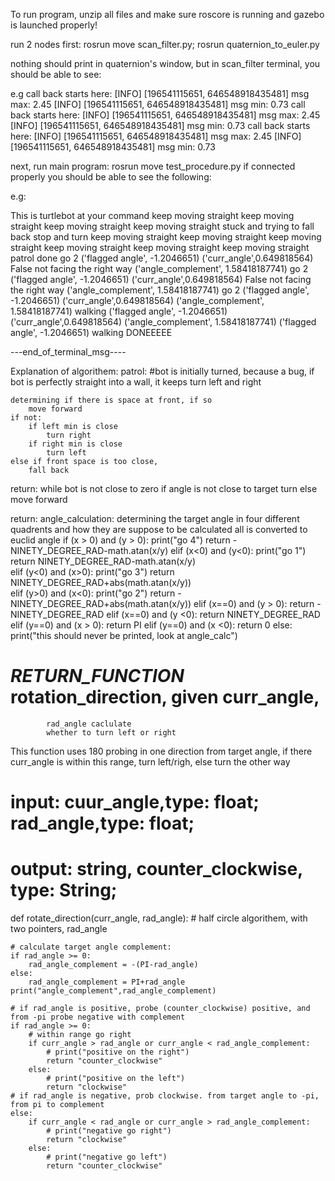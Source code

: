 To run program, unzip all files and make sure roscore is running and gazebo is launched properly!

run 2 nodes first: rosrun move scan_filter.py; rosrun quaternion_to_euler.py

nothing should print in quaternion's window, 
but in scan_filter terminal, you should be able to see:

e.g
call back starts here:
[INFO] [196541115651, 646548918435481] msg max: 2.45
[INFO] [196541115651, 646548918435481] msg min: 0.73
call back starts here:
[INFO] [196541115651, 646548918435481] msg max: 2.45
[INFO] [196541115651, 646548918435481] msg min: 0.73
call back starts here:
[INFO] [196541115651, 646548918435481] msg max: 2.45
[INFO] [196541115651, 646548918435481] msg min: 0.73

 
next, run main program: rosrun move test_procedure.py
if connected properly you should be able to see the following:

e.g:

This is turtlebot at your command
keep moving straight
keep moving straight
keep moving straight
keep moving straight
stuck and trying to fall back
stop and turn
keep moving straight
keep moving straight
keep moving straight
keep moving straight
keep moving straight
keep moving straight
patrol done
go 2
('flagged angle', -1.2046651)
('curr_angle',0.649818564)
False
not facing the right way
('angle_complement', 1.58418187741)
go 2
('flagged angle', -1.2046651)
('curr_angle',0.649818564)
False
not facing the right way
('angle_complement', 1.58418187741)
go 2
('flagged angle', -1.2046651)
('curr_angle',0.649818564)
('angle_complement', 1.58418187741)
walking
('flagged angle', -1.2046651)
('curr_angle',0.649818564)
('angle_complement', 1.58418187741)
('flagged angle', -1.2046651)
walking
DONEEEEE

---end_of_terminal_msg----

Explanation of algorithem:
patrol:
	#bot is initially turned, because a bug, if bot is perfectly straight into a wall, it keeps turn left and right

	determining if there is space at front, if so
		move forward
	if not:
		if left min is close
			turn right
		if right min is close
			turn left
	else if front space is too close, 
		fall back

return:
	while bot is not close to zero
		if angle is not close to target
			turn
		else 
			move forward

return:
	angle_calculation:
		determining the target angle in four different quadrents and how they are suppose to be calculated
		all is converted to euclid angle
	    if (x > 0) and (y > 0): 
	        print("go 4")
 	       return -NINETY_DEGREE_RAD-math.atan(x/y)
	    elif (x<0) and (y<0):
 	       print("go 1")
 	       return NINETY_DEGREE_RAD-math.atan(x/y)        
 	   elif (y<0) and (x>0):
 	       print("go 3")
	        return NINETY_DEGREE_RAD+abs(math.atan(x/y))        
	    elif (y>0) and (x<0):
	        print("go 2")
	        return -NINETY_DEGREE_RAD+abs(math.atan(x/y))
	    elif (x==0) and (y > 0):
	        return -NINETY_DEGREE_RAD
	    elif (x==0) and (y <0):
	        return NINETY_DEGREE_RAD
	    elif (y==0) and (x > 0):
	        return PI
	    elif (y==0) and (x <0):
	        return 0
	    else:
	        print("this should never be printed, look at angle_calc")

# ***RETURN_FUNCTION*** rotation_direction, given curr_angle, 
			rad_angle caclulate 
			whether to turn left or right

This function uses 180 probing in one direction from target angle, if there curr_angle is within this range, turn left/righ, else turn the other way

#   input: cuur_angle,type: float; rad_angle,type: float;
#   output:  string, counter_clockwise, type: String;
def rotate_direction(curr_angle, rad_angle):
    # half circle algorithem, with two pointers, rad_angle 
    
    # calculate target angle complement:
    if rad_angle >= 0:
        rad_angle_complement = -(PI-rad_angle)
    else:
        rad_angle_complement = PI+rad_angle
    print("angle_complement",rad_angle_complement)

    # if rad_angle is positive, probe (counter_clockwise) positive, and from -pi probe negative with complement
    if rad_angle >= 0:
        # within range go right
        if curr_angle > rad_angle or curr_angle < rad_angle_complement:
            # print("positive on the right")
            return "counter_clockwise"
        else:
            # print("positive on the left")
            return "clockwise"
    # if rad_angle is negative, prob clockwise. from target angle to -pi, from pi to complement
    else:
        if curr_angle < rad_angle or curr_angle > rad_angle_complement:
            # print("negative go right")
            return "clockwise"
        else:
            # print("negative go left")
            return "counter_clockwise"

